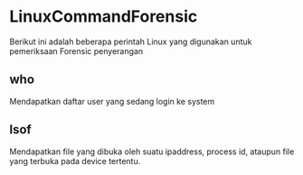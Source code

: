 # LinuxCommandForensic
Berikut ini adalah beberapa perintah Linux yang digunakan untuk pemeriksaan Forensic penyerangan
## who
Mendapatkan daftar user yang sedang login ke system
## lsof
Mendapatkan file yang dibuka oleh suatu ipaddress, process id, ataupun file yang terbuka pada device tertentu.
